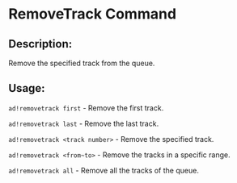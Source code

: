 # RemoveTrack Command

## Description:
Remove the specified track from the queue.

## Usage:
`ad!removetrack first` - Remove the first track.

`ad!removetrack last` - Remove the last track.

`ad!removetrack <track number>` - Remove the specified track.

`ad!removetrack <from~to>` - Remove the tracks in a specific range.

`ad!removetrack all` - Remove all the tracks of the queue.
